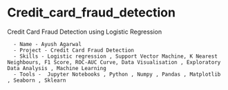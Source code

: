 # Credit_card_fraud_detection
Credit Card Fraud Detection using Logistic Regression

      - Name - Ayush Agarwal
      - Project - Credit Card Fraud Detection
      - Skills - Logistic regression , Support Vector Machine, K Nearest Neighbours, F1 Score, ROC-AUC Curve, Data Visualisation , Exploratory Data Analysis , Machine Learning
      - Tools -  Jupyter Notebooks , Python , Numpy , Pandas , Matplotlib , Seaborn , Sklearn
